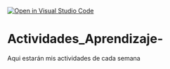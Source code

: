 [![Open in Visual Studio Code](https://classroom.github.com/assets/open-in-vscode-c66648af7eb3fe8bc4f294546bfd86ef473780cde1dea487d3c4ff354943c9ae.svg)](https://classroom.github.com/online_ide?assignment_repo_id=8490649&assignment_repo_type=AssignmentRepo)
# Actividades_Aprendizaje-
Aqui estarán mis actividades de cada semana
